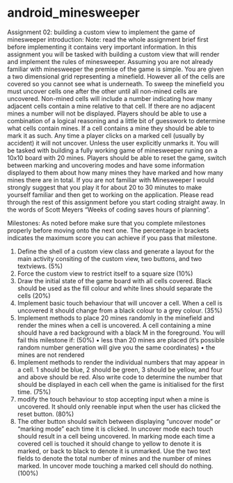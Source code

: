 # android_minesweeper

Assignment 02: building a custom
view to implement the game of
minesweeper
introduction:
Note: read the whole assignment brief first before implementing it contains very 
important information.
In this assignment you will be tasked with building a custom view that will render and 
implement the rules of minesweeper. Assuming you are not already familiar with minesweeper the 
premise of the game is simple. You are given a two dimensional grid representing a minefield. 
However all of the cells are covered so you cannot see what is underneath. To sweep the minefield you 
must uncover cells one after the other until all non-mined cells are uncovered. Non-mined cells will 
include a number indicating how many adjacent cells contain a mine relative to that cell. If there are no 
adjacent mines a number will not be displayed.
Players should be able to use a combination of a logical reasoning and a little bit of guesswork 
to determine what cells contain mines. If a cell contains a mine they should be able to mark it as such. 
Any time a player clicks on a marked cell (usually by accident) it will not uncover. Unless the user 
explicitly unmarks it.
You will be tasked with building a fully working game of minesweeper runing on a 10x10 board
with 20 mines. Players should be able to reset the game, switch between marking and uncovering 
modes and have some information displayed to them about how many mines they have marked and 
how many mines there are in total.
If you are not familiar with Minesweeper I would strongly suggest that you play it for about 20 
to 30 minutes to make yourself familiar and then get to working on the application.
Please read through the rest of this assignment before you start coding straight away. In the 
words of Scott Meyers “Weeks of coding saves hours of planning”.


Milestones:
As noted before make sure that you complete milestones properly before moving onto the next one. 
The percentage in brackets indicates the maximum score you can achieve if you pass that milestone.
01) Define the shell of a custom view class and generate a layout for the main activity consiting of the 
custom view, two buttons, and two textviews. (5%)
02) Force the custom view to restrict itself to a square size (10%)
03) Draw the initial state of the game board with all cells covered. Black should be used as the fill 
colour and white lines should separate the cells (20%)
04) Implement basic touch behaviour that will uncover a cell. When a cell is uncovered it should 
change from a black colour to a grey colour. (35%)
05) Implement methods to place 20 mines randomly in the minefield and render the mines when a cell 
is uncovered. A cell containing a mine should have a red background with a black M in the foreground. 
You will fail this milestone if: (50%)
•
less than 20 mines are placed (it’s possible random number generation will give you the same 
coordinates)
•
the mines are not rendered
06) Implement methods to render the individual numbers that may appear in a cell. 1 should be blue, 2 
should be green, 3 should be yellow, and four and above should be red. Also write code to determine 
the number that should be displayed in each cell when the game is initialised for the first time. (75%)
07) modify the touch behaviour to stop accepting input when a mine is uncovered. It should only 
reenable input when the user has clicked the reset button. (80%)
08) The other button should switch between displaying “uncover mode” or “marking mode” each time 
it is clicked. In uncover mode each touch should result in a cell being uncovered. In marking mode 
each time a covered cell is touched it should change to yellow to denote it is marked, or back to black 
to denote it is unmarked. Use the two text fields to denote the total number of mines and the number of 
mines marked. In uncover mode touching a marked cell should do nothing.(100%)
